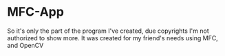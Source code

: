 # MFC-App
So it's only the part of the program I've created, due copyrights I'm not authorized to show more.
It was created for my friend's needs using MFC, and OpenCV
